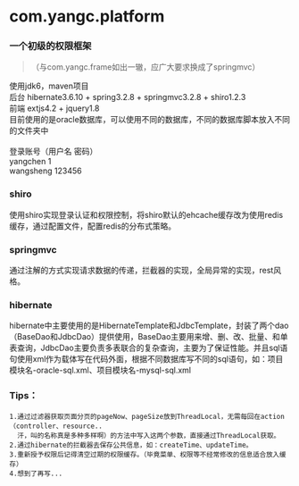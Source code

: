 com.yangc.platform
===============

### 一个初级的权限框架
> （与com.yangc.frame如出一辙，应广大要求换成了springmvc）

使用jdk6，maven项目<br />
后台 hibernate3.6.10 + spring3.2.8 + springmvc3.2.8 + shiro1.2.3<br />
前端 extjs4.2 + jquery1.8<br />
目前使用的是oracle数据库，可以使用不同的数据库，不同的数据库脚本放入不同的文件夹中<br />
<br />
登录账号（用户名 密码）<br />
yangchen 1<br />
wangsheng 123456<br />

### shiro
使用shiro实现登录认证和权限控制，将shiro默认的ehcache缓存改为使用redis缓存，通过配置文件，配置redis的分布式策略。

### springmvc
通过注解的方式实现请求数据的传递，拦截器的实现，全局异常的实现，rest风格。

### hibernate
hibernate中主要使用的是HibernateTemplate和JdbcTemplate，封装了两个dao（BaseDao和JdbcDao）提供使用，BaseDao主要用来增、删、改、批量、和单表查询，JdbcDao主要负责多表联合的复杂查询，主要为了保证性能。并且sql语句使用xml作为载体写在代码外面，根据不同数据库写不同的sql语句，如：项目模块名-oracle-sql.xml、项目模块名-mysql-sql.xml

### Tips：
    1.通过过滤器获取页面分页的pageNow、pageSize放到ThreadLocal，无需每回在action（controller、resource..
      汗，叫的名称真是多种多样啊）的方法中写入这两个参数，直接通过ThreadLocal获取。
    2.通过hibernate的拦截器去保存公共信息，如：createTime、updateTime。
    3.重新授予权限后记得清空过期的权限缓存。（毕竟菜单、权限等不经常修改的信息适合放入缓存）
    4.想到了再写...
